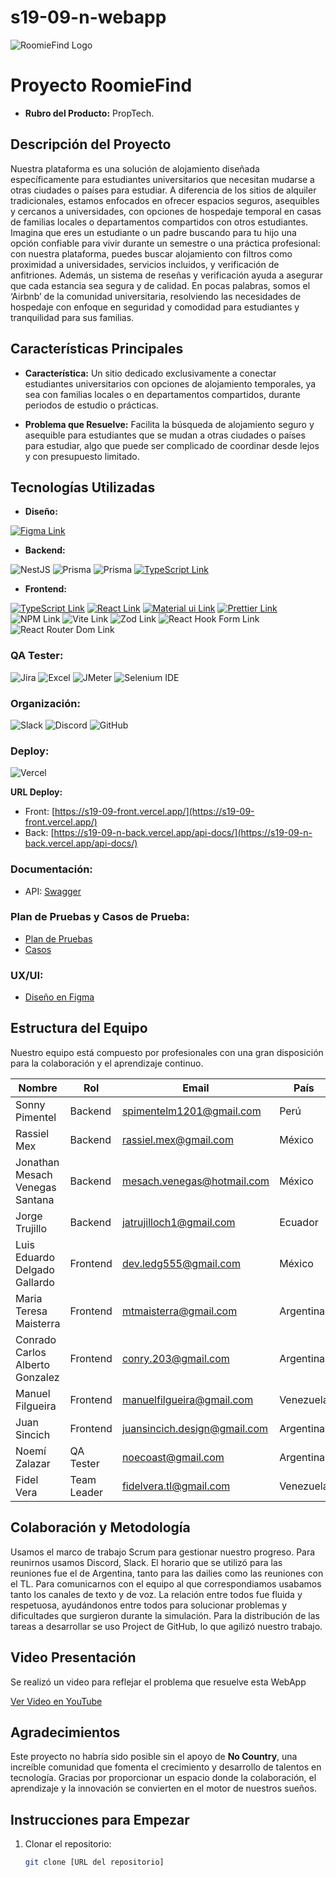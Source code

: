 # s19-09-n-webapp

![RoomieFind Logo](https://i.postimg.cc/g22t0CKP/logo-roomie-Find.png)

# Proyecto RoomieFind
- **Rubro del Producto:** PropTech.

## Descripción del Proyecto

Nuestra plataforma es una solución de alojamiento diseñada específicamente para estudiantes universitarios que necesitan mudarse a otras ciudades o países para estudiar. A diferencia de los sitios de alquiler tradicionales, estamos enfocados en ofrecer espacios seguros, asequibles y cercanos a universidades, con opciones de hospedaje temporal en casas de familias locales o departamentos compartidos con otros estudiantes.
Imagina que eres un estudiante o un padre buscando para tu hijo una opción confiable para vivir durante un semestre o una práctica profesional: con nuestra plataforma, puedes buscar alojamiento con filtros como proximidad a universidades, servicios incluidos, y verificación de anfitriones. Además, un sistema de reseñas y verificación ayuda a asegurar que cada estancia sea segura y de calidad.
En pocas palabras, somos el ‘Airbnb’ de la comunidad universitaria, resolviendo las necesidades de hospedaje con enfoque en seguridad y comodidad para estudiantes y tranquilidad para sus familias.

## Características Principales
- **Característica:** Un sitio dedicado exclusivamente a conectar estudiantes universitarios con opciones de alojamiento temporales, ya sea con familias locales o en departamentos compartidos, durante periodos de estudio o prácticas.

- **Problema que Resuelve:** Facilita la búsqueda de alojamiento seguro y asequible para estudiantes que se mudan a otras ciudades o países para estudiar, algo que puede ser complicado de coordinar desde lejos y con presupuesto limitado. 
  
## Tecnologías Utilizadas

- **Diseño:**
  
[![Figma Link](https://img.shields.io/badge/Figma-F24E1E?style=for-the-badge&logo=figma&logoColor=white 'Figma Link')](https://www.figma.com/files/recents-and-sharing?fuid=1121329785337751851)

- **Backend:**
  
![NestJS](https://img.shields.io/badge/nestjs-%23E0234E.svg?style=for-the-badge&logo=nestjs&logoColor=white)
![Prisma](https://img.shields.io/badge/prisma-000.svg?style=for-the-badge&logo=prisma&logoColor=white)
![Prisma](https://img.shields.io/badge/postgresql-4169E1.svg?style=for-the-badge&logo=postgresql&logoColor=white)
[![TypeScript Link](https://img.shields.io/badge/TypeScript-007ACC?style=for-the-badge&logo=typescript&logoColor=white 'TypeScript Link')](https://www.typescriptlang.org/)

- **Frontend:**
  
[![TypeScript Link](https://img.shields.io/badge/TypeScript-007ACC?style=for-the-badge&logo=typescript&logoColor=white 'TypeScript Link')](https://www.typescriptlang.org/)
[![React Link](https://img.shields.io/badge/React-20232A?style=for-the-badge&logo=react&logoColor=61DAFB 'React Link')](https://react.dev/)
[![Material ui Link](https://img.shields.io/badge/MUI-%230081CB.svg?style=for-the-badge&logo=mui&logoColor=white)](https://mui.com/material-ui/all-components/)
[![Prettier Link](https://img.shields.io/badge/prettier-1A2C34?style=for-the-badge&logo=prettier&logoColor=F7BA3E 'Prettier Link')](https://prettier.io/)
![NPM Link](https://img.shields.io/badge/NPM-%23CB3837.svg?style=for-the-badge&logo=npm&logoColor=white 'NPM Link')
![Vite Link](https://img.shields.io/badge/vite-%23646CFF.svg?style=for-the-badge&logo=vite&logoColor=white 'Vite Link')
![Zod Link](https://img.shields.io/badge/zod-%233068b7.svg?style=for-the-badge&logo=zod&logoColor=white 'Zod Link')
![React Hook Form Link](https://img.shields.io/badge/React%20Hook%20Form-%23EC5990.svg?style=for-the-badge&logo=reacthookform&logoColor=white)
![React Router Dom Link](https://img.shields.io/badge/React_Router-CA4245?style=for-the-badge&logo=react-router&logoColor=white)

### **QA Tester:**
![Jira](https://img.shields.io/badge/jira-0052CC.svg?style=for-the-badge&logo=jira&logoColor=white)
![Excel](https://img.shields.io/badge/microsoft_excel-217346?style=for-the-badge&logo=microsoft-excel&logoColor=white)
![JMeter](https://img.shields.io/badge/jmeter-D22128.svg?style=for-the-badge&logo=apache-jmeter&logoColor=white)
![Selenium IDE](https://img.shields.io/badge/Selenium_IDE-43B02A?style=for-the-badge&logo=selenium&logoColor=white)

### **Organización:**
![Slack](https://img.shields.io/badge/Slack-4A154B?style=for-the-badge&logo=slack&logoColor=white)
![Discord](https://img.shields.io/badge/Discord-5865F2?style=for-the-badge&logo=discord&logoColor=white)
![GitHub](https://img.shields.io/badge/GitHub-181717?style=for-the-badge&logo=github&logoColor=white)


### **Deploy:**
![Vercel](https://img.shields.io/badge/vercel-%23000000.svg?style=for-the-badge&logo=vercel&logoColor=white)

**URL Deploy:**
- Front: [https://s19-09-front.vercel.app/](https://s19-09-front.vercel.app/)
- Back: [https://s19-09-n-back.vercel.app/api-docs/](https://s19-09-n-back.vercel.app/api-docs/)

### **Documentación:**
- API: [Swagger](https://s19-09-n-back.vercel.app/api-docs/#/)

### **Plan de Pruebas y Casos de Prueba:**
- [Plan de Pruebas](https://docs.google.com/document/d/1BOE6bDu54Ps8e9uRPM9wCIHZ1MGsHrou/edit?usp=sharing&ouid=115519544386003290872&rtpof=true&sd=true)
- [Casos](https://docs.google.com/spreadsheets/d/19X6TgwaSLG9dxh6DPM7DPcUH14HSVI9m/edit?usp=sharing&ouid=115519544386003290872&rtpof=true&sd=true)

### **UX/UI:**
- [Diseño en Figma](https://www.figma.com/design/T2aPhtkpDFTPS0tBy7Tv3e/prototypes-Real-states-Inmuebles-and-animated-(Community))

## Estructura del Equipo
Nuestro equipo está compuesto por profesionales con una gran disposición para la colaboración y el aprendizaje continuo.

| Nombre             | Rol                 | Email              |    País           | Linkedln |
|--------------------|---------------------|--------------------|-------------------|----------|
| Sonny Pimentel     | Backend | spimentelm1201@gmail.com            | Perú |    |
| Rassiel Mex        | Backend | rassiel.mex@gmail.com            | México | www.linkedin.com/in/rassielmex |
| Jonathan Mesach Venegas Santana       | Backend | mesach.venegas@hotmail.com           | México | https://www.linkedin.com/in/mesachvenegas/ |
| Jorge Trujillo         | Backend | jatrujilloch1@gmail.com           | Ecuador | www.linkedin.com/in/jorge-trujillo-ch |
| Luis Eduardo Delgado Gallardo         | Frontend| dev.ledg555@gmail.com            | México |    |
| Maria Teresa Maisterra         | Frontend | mtmaisterra@gmail.com           | Argentina | www.linkedin.com/in/mariateresamaisterra |
| Conrado Carlos Alberto Gonzalez         | Frontend | conry.203@gmail.com           | Argentina | https://linkedin.com/in/conrado-carlos-alberto-gonzalez-3a4730b4 |
| Manuel Filgueira         | Frontend | manuelfilgueira@gmail.com           | Venezuela | www.linkedin.com/in/manuel-filgueira-marin-3b304885 |
| Juan Sincich         | Frontend | juansincich.design@gmail.com            | Argentina | www.linkedin.com/in/juan-sincich-219310245 |
| Noemí Zalazar         |  QA Tester | noecoast@gmail.com            | Argentina |
| Fidel Vera         | Team Leader         | fidelvera.tl@gmail.com    | Venezuela |


## Colaboración y Metodología
Usamos el marco de trabajo Scrum para gestionar nuestro progreso. Para reunirnos usamos Discord, Slack. El horario que se utilizó para las reuniones fue el de Argentina, tanto para las dailies como las reuniones con el TL. Para comunicarnos con el equipo al que correspondiamos usabamos tanto los canales de texto y de voz. La relación entre todos fue fluida y respetuosa, ayudándonos entre todos para solucionar problemas y dificultades que surgieron durante la simulación.
Para la distribución de las tareas a desarrollar se uso Project de GitHub, lo que agilizó nuestro trabajo.

## Video Presentación

Se realizó un video para reflejar el problema que resuelve esta WebApp

[Ver Video en YouTube](https://youtu.be/84AYOvXpZUI)

## Agradecimientos
Este proyecto no habría sido posible sin el apoyo de **No Country**, una increíble comunidad que fomenta el crecimiento y desarrollo de talentos en tecnología. Gracias por proporcionar un espacio donde la colaboración, el aprendizaje y la innovación se convierten en el motor de nuestros sueños. 



## Instrucciones para Empezar
1. Clonar el repositorio:
   ```bash
   git clone [URL del repositorio]
